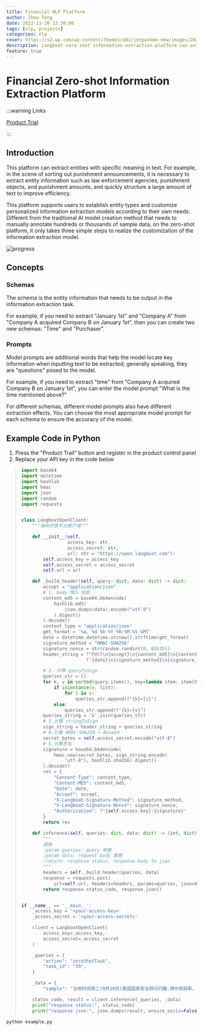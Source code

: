 ```yaml
---
title: Financial NLP Platform
author: Zhou Tong
date: 2022-11-30 12:30:00
tags: [nlp, projects]
categories: nlp
cover: https://s2.wp.com/wp-content/themes/a8c/jetpackme-new/images/2021/social-growth.jpg
description: Langboat zero-shot information extraction platform can extract entities with specific meanings from texts. For example, in the scenario of sorting out punishment announcements, it is necessary to extract the entity information such as law enforcement agencies, punishment objects, and punishment amounts, and quickly structure a large number of texts to improve efficiency.
feature: true
---
```


# Financial Zero-shot Information Extraction Platform

:::warning Links

[Product Trial](https://cognitive.langboat.com/product/finance-extraction)

:::

## Introduction

This platform can extract entities with specific meaning in text. 
For example, in the scene of sorting out punishment announcements, 
it is necessary to extract entity information such as law enforcement agencies, punishment objects, and punishment amounts, 
and quickly structure a large amount of text to improve efficiency.

This platform supports users to establish entity types and customize personalized information extraction models according to their own needs.
Different from the traditional AI model creation method that needs to manually annotate hundreds or thousands of sample data, 
on the zero-shot platform, it only takes three simple steps to realize the customization of the information extraction model.

![progress](https://cdn.langboat.com/image/zero-shot/progress.png)

## Concepts

### Schemas

The schema is the entity information that needs to be output in the information extraction task.

For example, if you need to extract "January 1st" and "Company A" from "Company A acquired Company B on January 1st",
then you can create two new schemas: "Time" and "Purchaser".

### Prompts

Model prompts are additional words that help the model locate key information when inputting text to be extracted;
generally speaking, they are "questions" posed to the model.

For example, if you need to extract "time" from "Company A acquired Company B on January 1st",
you can enter the model prompt "What is the time mentioned above?"

For different schemas, different model prompts also have different extraction effects.
You can choose the most appropriate model prompt for each schema to ensure the accuracy of the model.

## Example Code in Python

1. Press the "Product Trail" button and register in the product control panel
2. Replace your API key in the code below

> ```python example.py
> import base64
> import datetime
> import hashlib
> import hmac
> import json
> import random
> import requests
> 
> 
> class LangboatOpenClient:
>     """澜舟开放平台客户端"""
> 
>     def __init__(self,
>                  access_key: str,
>                  access_secret: str,
>                  url: str = "https://open.langboat.com"):
>         self.access_key = access_key
>         self.access_secret = access_secret
>         self.url = url
> 
>     def _build_header(self, query: dict, data: dict) -> dict:
>         accept = "application/json"
>         # 1. body MD5 加密
>         content_md5 = base64.b64encode(
>             hashlib.md5(
>                 json.dumps(data).encode("utf-8")
>             ).digest()
>         ).decode()
>         content_type = "application/json"
>         gmt_format = '%a, %d %b %Y %H:%M:%S GMT'
>         date = datetime.datetime.utcnow().strftime(gmt_format)
>         signature_method = "HMAC-SHA256"
>         signature_nonce = str(random.randint(0, 65535))
>         header_string = f"POST\n{accept}\n{content_md5}\n{content_type}\n" \
>                         f"{date}\n{signature_method}\n{signature_nonce}\n"
> 
>         # 2. 计算 queryToSign
>         queries_str = []
>         for k, v in sorted(query.items(), key=lambda item: item[0]):
>             if isinstance(v, list):
>                 for i in v:
>                     queries_str.append(f"{k}={i}")
>             else:
>                 queries_str.append(f"{k}={v}")
>         queries_string = '&'.join(queries_str)
>         # 3.计算 stringToSign
>         sign_string = header_string + queries_string
>         # 4.计算 HMAC-SHA256 + Base64
>         secret_bytes = self.access_secret.encode("utf-8")
>         # 5.计算签名
>         signature = base64.b64encode(
>             hmac.new(secret_bytes, sign_string.encode(
>                 "utf-8"), hashlib.sha256).digest()
>         ).decode()
>         res = {
>             "Content-Type": content_type,
>             "Content-MD5": content_md5,
>             "Date": date,
>             "Accept": accept,
>             "X-Langboat-Signature-Method": signature_method,
>             "X-Langboat-Signature-Nonce": signature_nonce,
>             "Authorization": f"{self.access_key}:{signature}"
>         }
>         return res
> 
>     def inference(self, queries: dict, data: dict) -> (int, dict):
>         """
>         调用
>         :param queries: query 参数
>         :param data: request body 数据
>         :return: response status, response body to json
>         """
>         headers = self._build_header(queries, data)
>         response = requests.post(
>             url=self.url, headers=headers, params=queries, json=data)
>         return response.status_code, response.json()
> 
> 
> if __name__ == '__main__':
>     _access_key = '<your-access-key>'
>     _access_secret = '<your-access-secret>'
> 
>     client = LangboatOpenClient(
>         access_key=_access_key,
>         access_secret=_access_secret
>     )
> 
>     _queries = {
>         "action": "zeroShotTask",
>         "task_id": "39",
>     }
> 
>     _data = {
>         "sample": "当地时间周二(9月10日)美国国家安全顾问约翰.博尔顿辞职，博尔顿是白宫内部主要的外交鹰派人物，此前，博尔顿与总统特朗普曾在伊朗问题上有很大分歧，博尔顿的辞职对黄金形成了一定的支撑，周二美盘时段时段，黄金曾一度反弹至千五关口。"}
> 
>     status_code, result = client.inference(_queries, _data)
>     print("response status:", status_code)
>     print("response json:", json.dumps(result, ensure_ascii=False, indent=2))
> ```

```bash
python example.py
```